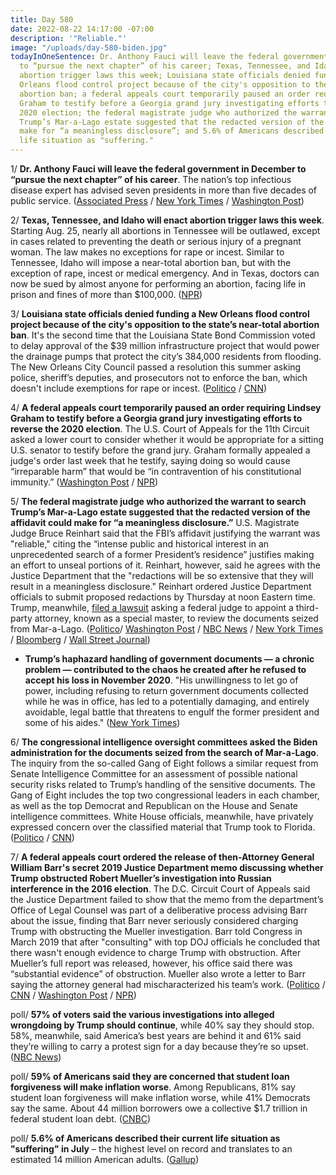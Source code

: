 ```yaml
---
title: Day 580
date: 2022-08-22 14:17:00 -07:00
description: '"Reliable."'
image: "/uploads/day-580-biden.jpg"
todayInOneSentence: Dr. Anthony Fauci will leave the federal government in December
  to “pursue the next chapter” of his career; Texas, Tennessee, and Idaho will enact
  abortion trigger laws this week; Louisiana state officials denied funding a New
  Orleans flood control project because of the city's opposition to the state’s near-total
  abortion ban; a federal appeals court temporarily paused an order requiring Lindsey
  Graham to testify before a Georgia grand jury investigating efforts to reverse the
  2020 election; the federal magistrate judge who authorized the warrant to search
  Trump’s Mar-a-Lago estate suggested that the redacted version of the affidavit could
  make for “a meaningless disclosure”; and 5.6% of Americans described their current
  life situation as "suffering."
---
```


1/ **Dr. Anthony Fauci will leave the federal government in December to “pursue the next chapter” of his career**. The nation’s top infectious disease expert has advised seven presidents in more than five decades of public service. ([Associated Press](https://apnews.com/article/anthony-fauci-announces-retirement-7efdacac6a9ff7aa6e2f870b551fe508) / [New York Times](https://www.nytimes.com/2022/08/22/us/politics/fauci-retire.html) / [Washington Post](https://www.washingtonpost.com/health/2022/08/22/fauci-retiring/))

2/ **Texas, Tennessee, and Idaho will enact abortion trigger laws this week**. Starting Aug. 25, nearly all abortions in Tennessee will be outlawed, except in cases related to preventing the death or serious injury of a pregnant woman. The law makes no exceptions for rape or incest. Similar to Tennessee, Idaho will impose a near-total abortion ban, but with the exception of rape, incest or medical emergency. And in Texas, doctors can now be sued by almost anyone for performing an abortion, facing life in prison and fines of more than $100,000. ([NPR](https://www.npr.org/2022/08/22/1118635642/abortion-trigger-ban-tennessee-idaho-texas))

3/ **Louisiana state officials denied funding a New Orleans flood control project because of the city's opposition to the state’s near-total abortion ban**. It's the second time that the Louisiana State Bond Commission voted to delay approval of the $39 million infrastructure project that would power the drainage pumps that protect the city’s 384,000 residents from flooding. The New Orleans City Council passed a resolution this summer asking police, sheriff’s deputies, and prosecutors not to enforce the ban, which doesn't include exemptions for rape or incest. ([Politico](https://www.politico.com/news/2022/08/19/flood-funds-abortion-louisiana-00052877) / [CNN](https://www.cnn.com/2022/08/20/us/louisiana-delay-flood-funding-city-abortion-stance/index.html))

4/ **A federal appeals court temporarily paused an order requiring Lindsey Graham to testify before a Georgia grand jury investigating efforts to reverse the 2020 election**. The U.S. Court of Appeals for the 11th Circuit asked a lower court to consider whether it would be appropriate for a sitting U.S. senator to testify before the grand jury. Graham formally appealed a judge's order last week that he testify, saying doing so would cause “irreparable harm” that would be “in contravention of his constitutional immunity.” ([Washington Post](https://www.washingtonpost.com/national-security/2022/08/21/lindsey-graham-trump-grand-jury-georgia/) / [NPR](https://www.npr.org/2022/08/21/1118677782/graham-gets-a-temporary-reprieve-from-an-order-to-testify-before-a-grand-jury))

5/ **The federal magistrate judge who authorized the warrant to search Trump’s Mar-a-Lago estate suggested that the redacted version of the affidavit could make for “a meaningless disclosure.”** U.S. Magistrate Judge Bruce Reinhart said that the FBI’s affidavit justifying the warrant was "reliable," citing the “intense public and historical interest in an unprecedented search of a former President’s residence” justifies making an effort to unseal portions of it. Reinhart, however, said he agrees with the Justice Department that the "redactions will be so extensive that they will result in a meaningless disclosure." Reinhart ordered Justice Department officials to submit proposed redactions by Thursday at noon Eastern time. Trump, meanwhile, [filed a lawsuit](https://www.cnbc.com/2022/08/22/trump-sues-to-block-doj-from-reviewing-materials-seized-at-mar-a-lago-until-watchdog-appointed.html) asking a federal judge to appoint a third-party attorney, known as a special master, to review the documents seized from Mar-a-Lago. ([Politico](https://www.politico.com/news/2022/08/22/judge-fbi-evidence-mar-a-lago-reliable-00053074)/ [Washington Post](https://www.washingtonpost.com/national-security/2022/08/22/fbi-search-trump-affidavit/) / [NBC News](https://www.nbcnews.com/politics/donald-trump/judge-indicates-may-not-unseal-much-trump-mar-lago-search-affidavit-rcna44190) / [New York Times](https://www.nytimes.com/2022/08/22/us/politics/trump-warrant-affidavit-reinhart.html) / [Bloomberg](https://www.bloomberg.com/news/articles/2022-08-22/trump-judge-affirms-doj-hasn-t-made-case-to-seal-affidavit?sref=MIBMEEoj) / [Wall Street Journal](https://www.wsj.com/articles/trump-search-affidavit-should-be-partly-released-judge-reiterates-11661180042?mod=hp_listb_pos2))

* **Trump’s haphazard handling of government documents — a chronic problem — contributed to the chaos he created after he refused to accept his loss in November 2020**. "His unwillingness to let go of power, including refusing to return government documents collected while he was in office, has led to a potentially damaging, and entirely avoidable, legal battle that threatens to engulf the former president and some of his aides." ([New York Times](https://www.nytimes.com/2022/08/20/us/politics/trump-fbi-search.html))

6/ **The congressional intelligence oversight committees asked the Biden administration for the documents seized from the search of Mar-a-Lago**. The inquiry from the so-called Gang of Eight follows a similar request from Senate Intelligence Committee for an assessment of possible national security risks related to Trump’s handling of the sensitive documents. The Gang of Eight includes the top two congressional leaders in each chamber, as well as the top Democrat and Republican on the House and Senate intelligence committees. White House officials, meanwhile, have privately expressed concern over the classified material that Trump took to Florida. ([Politico](https://www.politico.com/news/2022/08/22/gang-of-8-trump-mar-a-lago-search-00053118) / [CNN](https://www.cnn.com/2022/08/19/politics/white-house-concern-classified-information-mar-a-lago/index.html))

7/ **A federal appeals court ordered the release of then-Attorney General William Barr's secret 2019 Justice Department memo discussing whether Trump obstructed Robert Mueller’s investigation into Russian interference in the 2016 election**. The D.C. Circuit Court of Appeals said the Justice Department failed to show that the memo from the department’s Office of Legal Counsel was part of a deliberative process advising Barr about the issue, finding that Barr never seriously considered charging Trump with obstructing the Mueller investigation. Barr told Congress in March 2019 that after "consulting" with top DOJ officials he concluded that there wasn't enough evidence to charge Trump with obstruction. After Mueller’s full report was released, however, his office said there was “substantial evidence” of obstruction. Mueller also wrote a letter to Barr saying the attorney general had mischaracterized his team’s work. ([Politico](https://www.politico.com/news/2022/08/19/appeals-court-backs-ruling-to-release-doj-memo-on-trump-prosecution-00052880) / [CNN](https://www.cnn.com/2022/08/19/politics/mueller-memo-barr-trump-obstruction-russia/index.html) / [Washington Post](https://www.washingtonpost.com/dc-md-va/2022/08/19/barr-memo-court-mueller-release-russia/) / [NPR](https://www.npr.org/2022/08/20/1118625157/doj-barr-trump-russia-investigation-memo))

poll/ **57% of voters said the various investigations into alleged wrongdoing by Trump should continue**, while 40% say they should stop. 58%, meanwhile, said America’s best years are behind it and 61% said they’re willing to carry a protest sign for a day because they’re so upset. ([NBC News](https://www.nbcnews.com/meet-the-press/first-read/nbc-news-poll-57-voters-say-investigations-trump-continue-rcna43989))

poll/ **59% of Americans said they are concerned that student loan forgiveness will make inflation worse**. Among Republicans, 81% say student loan forgiveness will make inflation worse, while 41% Democrats say the same. About 44 million borrowers owe a collective $1.7 trillion in federal student loan debt. ([CNBC](https://www.cnbc.com/2022/08/22/americans-are-concerned-student-loan-forgiveness-will-worsen-inflation.html))

poll/ **5.6% of Americans described their current life situation as "suffering" in July** – the highest level on record and translates to an estimated 14 million American adults. ([Gallup](https://news.gallup.com/poll/397286/poor-life-ratings-reach-record-high.aspx))